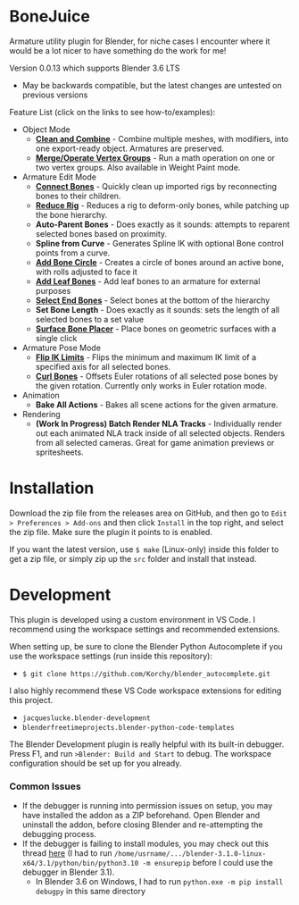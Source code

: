 # BoneJuice
Armature utility plugin for Blender, for niche cases I encounter where it would be a lot nicer to have something do the work for me!

Version 0.0.13 which supports Blender 3.6 LTS
- May be backwards compatible, but the latest changes are untested on previous versions

Feature List (click on the links to see how-to/examples):
- Object Mode
    - **[Clean and Combine](docs/examples/clean_and_combine.md)** - Combine multiple meshes, with modifiers, into one export-ready object. Armatures are preserved.
    - **[Merge/Operate Vertex Groups](docs/examples/merge_vertex_groups.md)** - Run a math operation on one or two vertex groups. Also available in Weight Paint mode.
- Armature Edit Mode
    - **[Connect Bones](docs/examples/connect_bones.md)** - Quickly clean up imported rigs by reconnecting bones to their children.
    - **[Reduce Rig](docs/examples/reduce_rig.md)** - Reduces a rig to deform-only bones, while patching up the bone hierarchy.
    - **Auto-Parent Bones** - Does exactly as it sounds: attempts to reparent selected bones based on proximity.
    - **Spline from Curve** - Generates Spline IK with optional Bone control points from a curve.
    - **[Add Bone Circle](docs/examples/add_bone_circle.md)** - Creates a circle of bones around an active bone, with rolls adjusted to face it
    - **[Add Leaf Bones](docs/examples/add_leaf_bones.md)** - Add leaf bones to an armature for external purposes
    - **[Select End Bones](docs/examples/select_end_bones.md)** - Select bones at the bottom of the hierarchy
    - **Set Bone Length** - Does exactly as it sounds: sets the length of all selected bones to a set value
    - **[Surface Bone Placer](docs/examples/surface_bone_placer.md)** - Place bones on geometric surfaces with a single click
- Armature Pose Mode
    - **[Flip IK Limits](docs/examples/flip_ik_limits.md)** - Flips the minimum and maximum IK limit of a specified axis for all selected bones.
    - **[Curl Bones](docs/examples/curl_bones.md)** - Offsets Euler rotations of all selected pose bones by the given rotation. Currently only works in Euler rotation mode.
- Animation
    - **Bake All Actions** - Bakes all scene actions for the given armature.
- Rendering
    - **(Work In Progress) Batch Render NLA Tracks** - Individually render out each animated NLA track inside of all selected objects. Renders from all selected cameras. Great for game animation previews or spritesheets.

# Installation
Download the zip file from the releases area on GitHub, and then go to `Edit > Preferences > Add-ons` and then click `Install` in the top right, and select the zip file. Make sure the plugin it points to is enabled.

If you want the latest version, use `$ make` (Linux-only) inside this folder to get a zip file, or simply zip up the `src` folder and install that instead.

# Development
This plugin is developed using a custom environment in VS Code. I recommend using the workspace settings and recommended extensions.

When setting up, be sure to clone the Blender Python Autocomplete if you use the workspace settings (run inside this repository):
- `$ git clone https://github.com/Korchy/blender_autocomplete.git`

I also highly recommend these VS Code workspace extensions for editing this project.
- `jacqueslucke.blender-development`
- `blenderfreetimeprojects.blender-python-code-templates`

The Blender Development plugin is really helpful with its built-in debugger. Press F1, and run `>Blender: Build and Start` to debug. The workspace configuration should be set up for you already.

### Common Issues
- If the debugger is running into permission issues on setup, you may have installed the addon as a ZIP beforehand. Open Blender and uninstall the addon, before closing Blender and re-attempting the debugging process.
- If the debugger is failing to install modules, you may check out this thread [here](https://github.com/JacquesLucke/blender_vscode/issues/99) (I had to run `/home/usrname/.../blender-3.1.0-linux-x64/3.1/python/bin/python3.10 -m ensurepip` before I could use the debugger in Blender 3.1).
    - In Blender 3.6 on Windows, I had to run `python.exe -m pip install debugpy` in this same directory